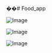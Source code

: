 ��#   F o o d _ a p p 
 
 <!-- Uploading "Screenshot 2025-05-16 202223.png"... -->

![Image](https://github.com/user-attachments/assets/dbd190fd-0d2a-4cd8-a47e-6e1f4d2360f2)

![Image](https://github.com/user-attachments/assets/c094de43-a0ad-464f-af21-3f190972b8d0)

![Image](https://github.com/user-attachments/assets/3cde9dfd-9fac-412e-a2a2-d0974564df70)

<!-- Uploading "Screenshot 2025-05-16 202449.png"... -->

<!-- Uploading "Screenshot 2025-05-16 202535.png"... -->

<!-- Uploading "Screenshot 2025-05-16 202625.png"... -->

<!-- Uploading "Screenshot 2025-05-16 202716.png"... -->
